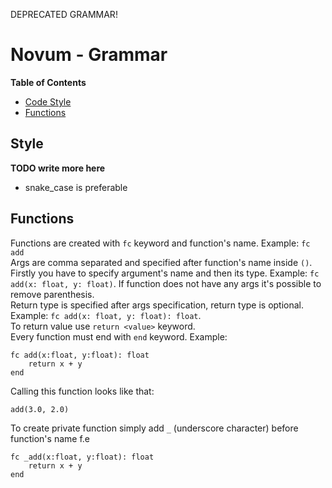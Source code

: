 DEPRECATED GRAMMAR!
# Novum - Grammar
**Table of Contents**
- [Code Style](#Style)
- [Functions](#Functions)

## Style
**TODO write more here**
- snake_case is preferable 

## Functions
Functions are created with `fc` keyword and function's name. Example: `fc add`\
Args are comma separated and specified after function's name inside `()`.
Firstly you have to specify argument's name and then its type. Example: `fc add(x: float, y: float)`.
If function does not have any args it's possible to remove parenthesis. \
Return type is specified after args specification, return type is optional.
Example: `fc add(x: float, y: float): float`.\
To return value use `return <value>` keyword.\
Every function must end with `end` keyword. Example:
```Crystal
fc add(x:float, y:float): float
    return x + y
end
```

Calling this function looks like that:
```Crystal
add(3.0, 2.0)
```

To create private function simply add `_` (underscore character) before function's name f.e
```Crystal
fc _add(x:float, y:float): float
    return x + y
end
```
